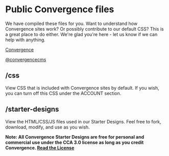 # Public Convergence files

We have compiled these files for you.  Want to understand how Convergence sites work?  Or possibly contribute to our default CSS?  This is a great place to do either. We're glad you're here - let us know if we can help with anything.

[Convergence](http://www.convergencecms.co/)

[@convergencecms](http://twitter.com/convergencecms)

## /css

View CSS that is included with Convergence sites by default.  If you wish, you can turn off this CSS under the ACCOUNT section.

## /starter-designs

View the HTML/CSS/JS files used in our Starter Designs.  Feel free to fork, download, modify, and use as you wish.

**Note: All Convergence Starter Designs are free for personal and commercial use under the CCA 3.0 license as long as you credit Convergence. [Read the License](http://www.convergencecms.co/starter-design-license)**
